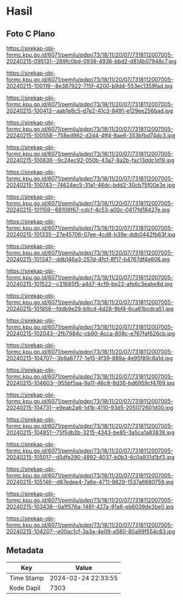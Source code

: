 # Hasil

## Foto C Plano

https://sirekap-obj-formc.kpu.go.id/6071/pemilu/pdpr/73/18/11/20/07/7318112007005-20240215-095131--269fc0bd-0938-4936-bbd2-d814b07948c7.jpg

https://sirekap-obj-formc.kpu.go.id/6071/pemilu/pdpr/73/18/11/20/07/7318112007005-20240215-100119--8e387922-715f-4200-b9d4-553ec1359fad.jpg

https://sirekap-obj-formc.kpu.go.id/6071/pemilu/pdpr/73/18/11/20/07/7318112007005-20240215-100413--aab1e8c5-d7e2-41c3-8491-e129ee256bad.jpg

https://sirekap-obj-formc.kpu.go.id/6071/pemilu/pdpr/73/18/11/20/07/7318112007005-20240215-100558--758ed962-d2d4-4ff4-8ae6-353bfbd74dc3.jpg

https://sirekap-obj-formc.kpu.go.id/6071/pemilu/pdpr/73/18/11/20/07/7318112007005-20240215-100636--9c24ec92-050b-43a7-8a2b-fac13ddc1d19.jpg

https://sirekap-obj-formc.kpu.go.id/6071/pemilu/pdpr/73/18/11/20/07/7318112007005-20240215-100743--74624ec5-31a1-46dc-bdd2-30cb75f00e3e.jpg

https://sirekap-obj-formc.kpu.go.id/6071/pemilu/pdpr/73/18/11/20/07/7318112007005-20240215-101159--68106f67-cdcf-4c53-a00c-0417fd18427e.jpg

https://sirekap-obj-formc.kpu.go.id/6071/pemilu/pdpr/73/18/11/20/07/7318112007005-20240215-101335--27e45706-07ee-4cd8-b39e-ddb0442fb63f.jpg

https://sirekap-obj-formc.kpu.go.id/6071/pemilu/pdpr/73/18/11/20/07/7318112007005-20240215-101347--ddb146a3-257d-4fcf-8f17-b4767df4a606.jpg

https://sirekap-obj-formc.kpu.go.id/6071/pemilu/pdpr/73/18/11/20/07/7318112007005-20240215-101522--c31685f5-a4d7-4cf9-be22-afe6c3eabe8d.jpg

https://sirekap-obj-formc.kpu.go.id/6071/pemilu/pdpr/73/18/11/20/07/7318112007005-20240215-101856--fddb9e29-b9cd-4d28-9bf4-6ca81bcdca51.jpg

https://sirekap-obj-formc.kpu.go.id/6071/pemilu/pdpr/73/18/11/20/07/7318112007005-20240215-102043--2fb7984c-cb90-4cca-808c-e767faf626cb.jpg

https://sirekap-obj-formc.kpu.go.id/6071/pemilu/pdpr/73/18/11/20/07/7318112007005-20240215-104707--3b9a6777-1e15-4f39-889a-4e95f89c8a1d.jpg

https://sirekap-obj-formc.kpu.go.id/6071/pemilu/pdpr/73/18/11/20/07/7318112007005-20240215-104603--955bf5aa-9a11-46c8-8d36-bd6959cf4769.jpg

https://sirekap-obj-formc.kpu.go.id/6071/pemilu/pdpr/73/18/11/20/07/7318112007005-20240215-104731--e9eab2a6-1d1b-4110-93d5-205072601d00.jpg

https://sirekap-obj-formc.kpu.go.id/6071/pemilu/pdpr/73/18/11/20/07/7318112007005-20240215-104851--75f5db2b-3215-4343-be85-3a5ca1a83838.jpg

https://sirekap-obj-formc.kpu.go.id/6071/pemilu/pdpr/73/18/11/20/07/7318112007005-20240215-105017--d5dfe290-4892-4037-b0b3-6c0a931d1bf3.jpg

https://sirekap-obj-formc.kpu.go.id/6071/pemilu/pdpr/73/18/11/20/07/7318112007005-20240215-105146--d87edee4-7a6e-4711-9829-1537a6680759.jpg

https://sirekap-obj-formc.kpu.go.id/6071/pemilu/pdpr/73/18/11/20/07/7318112007005-20240215-103438--0a1f576a-1481-427a-91a6-eb6039de3be0.jpg

https://sirekap-obj-formc.kpu.go.id/6071/pemilu/pdpr/73/18/11/20/07/7318112007005-20240215-104207--e00ac1cf-3a3a-4e09-a580-80a99f554c63.jpg


## Metadata

| Key        | Value               |
| ---------- | ------------------- |
| Time Stamp | 2024-02-24 22:33:55 |
| Kode Dapil | 7303                |




